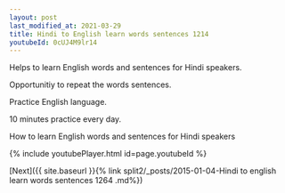 ```yaml
---
layout: post
last_modified_at: 2021-03-29
title: Hindi to English learn words sentences 1214 
youtubeId: 0cUJ4M9lr14
---
```

 
 
Helps to learn English words and sentences for Hindi speakers.

Opportunitiy to repeat the words sentences. 

Practice English language. 
 
10 minutes practice every day. 
 
How to learn English words and sentences for Hindi speakers 
 
{% include youtubePlayer.html id=page.youtubeId %}
 
 
[Next]({{ site.baseurl }}{% link  split2/_posts/2015-01-04-Hindi to english learn words sentences 1264 .md%})
 
